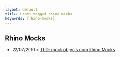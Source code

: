 ```yaml
---
layout: default
title: Posts tagged rhino-mocks
keywords: [rhino-mocks]
---
```

<h2 class="category">Rhino Mocks</h2>
<ul class="posts">
<li>
<p>
<span class="date">22/07/2010</span> &raquo;
<a href="/blog/tdd-mock-objects-com-rhino-mocks">TDD: mock objects com Rhino Mocks</a>
</p>
</li>
</ul>
